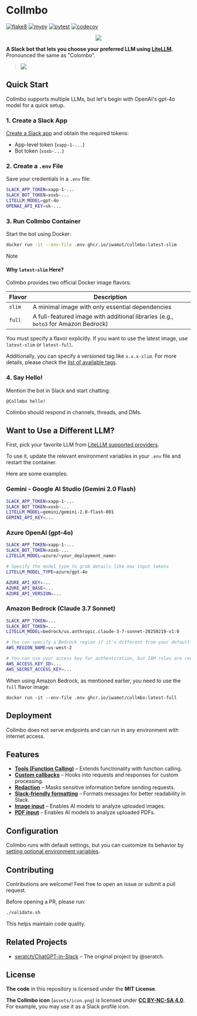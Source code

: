 # Collmbo

[![flake8](https://github.com/iwamot/collmbo/actions/workflows/flake8.yml/badge.svg)](https://github.com/iwamot/collmbo/actions/workflows/flake8.yml)
[![mypy](https://github.com/iwamot/collmbo/actions/workflows/mypy.yml/badge.svg)](https://github.com/iwamot/collmbo/actions/workflows/mypy.yml)
[![pytest](https://github.com/iwamot/collmbo/actions/workflows/tests.yml/badge.svg)](https://github.com/iwamot/collmbo/actions/workflows/tests.yml)
[![codecov](https://codecov.io/gh/iwamot/collmbo/branch/main/graph/badge.svg)](https://app.codecov.io/gh/iwamot/collmbo)

<p align="center">
  <img src="https://github.com/user-attachments/assets/b13da1c7-5d2f-4ad3-8c5b-9ef4e500deb8">
</p>

**A Slack bot that lets you choose your preferred LLM using [LiteLLM](https://github.com/BerriAI/litellm).** Pronounced the same as "Colombo".

> ![](https://github.com/user-attachments/assets/a377b868-3673-4798-b415-44e674cf7ae6)

## Quick Start

Collmbo supports multiple LLMs, but let's begin with OpenAI's gpt-4o model for a quick setup.

### 1. Create a Slack App

[Create a Slack app](https://github.com/iwamot/collmbo/wiki/Creating-a-Slack-App) and obtain the required tokens:

- App-level token (`xapp-1-...`)
- Bot token (`xoxb-...`)

### 2. Create a `.env` File

Save your credentials in a `.env` file:

```sh
SLACK_APP_TOKEN=xapp-1-...
SLACK_BOT_TOKEN=xoxb-...
LITELLM_MODEL=gpt-4o
OPENAI_API_KEY=sk-...
```

### 3. Run Collmbo Container

Start the bot using Docker:

```sh
docker run -it --env-file .env ghcr.io/iwamot/collmbo:latest-slim
```

> [!NOTE]
>
> #### Why `latest-slim` Here?
>
> Collmbo provides two official Docker image flavors:
>
> | Flavor | Description |
> |--------|-------------|
> | `slim` | A minimal image with only essential dependencies |
> | `full` | A full-featured image with additional libraries (e.g., `boto3` for Amazon Bedrock) |
>
> You must specify a flavor explicitly. If you want to use the latest image, use `latest-slim` or `latest-full`.
>
> Additionally, you can specify a versioned tag like `x.x.x-slim`. For more details, please check the [list of available tags](https://github.com/iwamot/collmbo/pkgs/container/collmbo/versions?filters%5Bversion_type%5D=tagged).

### 4. Say Hello!

Mention the bot in Slack and start chatting:

```
@Collmbo hello!
```

Collmbo should respond in channels, threads, and DMs.

## Want to Use a Different LLM?

First, pick your favorite LLM from [LiteLLM supported providers](https://docs.litellm.ai/docs/providers).

To use it, update the relevant environment variables in your `.env` file and restart the container.

Here are some examples:

### Gemini - Google AI Studio (Gemini 2.0 Flash)

```sh
SLACK_APP_TOKEN=xapp-1-...
SLACK_BOT_TOKEN=xoxb-...
LITELLM_MODEL=gemini/gemini-2.0-flash-001
GEMINI_API_KEY=...
```

### Azure OpenAI (gpt-4o)

```sh
SLACK_APP_TOKEN=xapp-1-...
SLACK_BOT_TOKEN=xoxb-...
LITELLM_MODEL=azure/<your_deployment_name>

# Specify the model type to grab details like max input tokens
LITELLM_MODEL_TYPE=azure/gpt-4o

AZURE_API_KEY=...
AZURE_API_BASE=...
AZURE_API_VERSION=...
```

### Amazon Bedrock (Claude 3.7 Sonnet)

```sh
SLACK_APP_TOKEN=...
SLACK_BOT_TOKEN=...
LITELLM_MODEL=bedrock/us.anthropic.claude-3-7-sonnet-20250219-v1:0

# You can specify a Bedrock region if it's different from your default AWS region
AWS_REGION_NAME=us-west-2

# You can use your access key for authentication, but IAM roles are recommended
AWS_ACCESS_KEY_ID=...
AWS_SECRET_ACCESS_KEY=...
```

When using Amazon Bedrock, as mentioned earlier, you need to use the `full` flavor image:

```
docker run -it --env-file .env ghcr.io/iwamot/collmbo:latest-full
```

## Deployment

Collmbo does not serve endpoints and can run in any environment with internet access.

## Features

- **[Tools (Function Calling)](https://github.com/iwamot/collmbo/wiki/Tools-(Function-Calling))** – Extends functionality with function calling.
- **[Custom callbacks](https://github.com/iwamot/collmbo/wiki/Custom-callbacks)** – Hooks into requests and responses for custom processing.
- **[Redaction](https://github.com/iwamot/collmbo/wiki/Redaction)** – Masks sensitive information before sending requests.
- **[Slack-friendly formatting](https://github.com/iwamot/collmbo/wiki/Slack%E2%80%90friendly-formatting)** – Formats messages for better readability in Slack.
- **[Image input](https://github.com/iwamot/collmbo/wiki/Image-input)** – Enables AI models to analyze uploaded images.
- **[PDF input](https://github.com/iwamot/collmbo/wiki/PDF-input)** – Enables AI models to analyze uploaded PDFs.

## Configuration

Collmbo runs with default settings, but you can customize its behavior by [setting optional environment variables](https://github.com/iwamot/collmbo/wiki/Optional-Settings).

## Contributing

Contributions are welcome! Feel free to open an issue or submit a pull request.

Before opening a PR, please run:

```sh
./validate.sh
```

This helps maintain code quality.

## Related Projects

- [seratch/ChatGPT-in-Slack](https://github.com/seratch/ChatGPT-in-Slack) – The original project by @seratch.

## License

**The code** in this repository is licensed under the **MIT License**.

**The Collmbo icon** (`assets/icon.png`) is licensed under **[CC BY-NC-SA 4.0](https://creativecommons.org/licenses/by-nc-sa/4.0/)**. For example, you may use it as a Slack profile icon.
